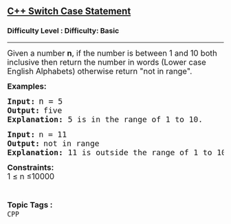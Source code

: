 <h2><a href="https://www.geeksforgeeks.org/problems/c-switch-case-statement5900/1?page=3&category=CPP&sortBy=submissions">C++ Switch Case Statement</a></h2><h3>Difficulty Level : Difficulty: Basic</h3><hr><div class="problems_problem_content__Xm_eO"><p><span style="font-size: 18px;">Given a number <strong>n</strong>, if the number is between 1 and 10 both inclusive then return the number in words (Lower case English Alphabets) otherwise return "not in range".</span></p>
<p><strong><span style="font-size: 18px;">Examples:</span></strong></p>
<pre><strong><span style="font-size: 18px;">Input:</span> </strong><span style="font-size: 18px;"><span style="font-size: 14pt;">n =</span> </span><span style="font-size: 18px;">5</span><span style="font-size: 18px;"> <br></span><strong><span style="font-size: 18px;">Output:</span> </strong><span style="font-size: 18px;">five<br><strong>Explanation: </strong>5 is in the range of 1 to 10.</span></pre>
<pre><strong><span style="font-size: 18px;">Input:</span> </strong><span style="font-size: 18px;">n = 11<br></span><strong><span style="font-size: 18px;">Output:</span> </strong><span style="font-size: 18px;">not in range<br><strong>Explanation: </strong>11 is outside the range of 1 to 10.</span></pre>
<p><span style="font-size: 18px;"><strong>Constraints:<br></strong></span><span style="font-size: 18px;">1 ≤ n ≤10000</span></p></div><br><p><span style=font-size:18px><strong>Topic Tags : </strong><br><code>CPP</code>&nbsp;